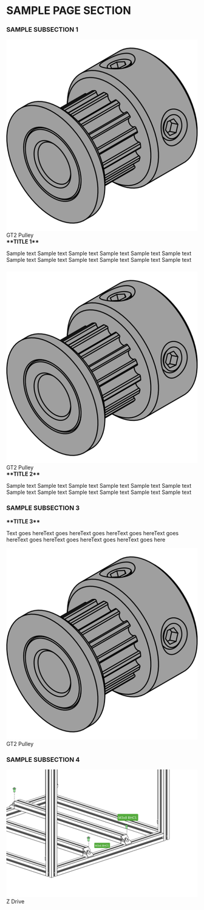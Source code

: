 # SAMPLE PAGE SECTION

### SAMPLE SUBSECTION 1
<div class="content-wrapper">
<div class="image-container " style="position: relative;">
<img src="images/Vectors/hardware/gt2_16t.svg" onload="SVGInject(this)" color="main" id="svgMain"/>
<div class="text-bubble bubble-green">GT2 Pulley</div>
</div>
<div class="image-container text-container "> 
<strong class="image-text title">**TITLE 1**</strong>
<p class="image-text">
Sample text Sample text Sample text Sample text Sample text Sample text Sample text Sample text Sample text Sample text Sample text Sample text 
</p> 
</div>
</div>



###
<div class="content-wrapper">
<div class="image-container ">
<img src="images/Vectors/hardware/gt2_16t.svg" onload="SVGInject(this)" color="main" id="svgMain"/>
<div class="text-bubble bubble-green">GT2 Pulley</div>
</div>
<div class="image-container text-container "> 
<strong class="image-text title">**TITLE 2**</strong>
<p class="image-text">
Sample text Sample text Sample text Sample text Sample text Sample text Sample text Sample text Sample text Sample text Sample text Sample text 
</p> 
</div>
</div>


### SAMPLE SUBSECTION 3
<div class="content-wrapper">
<div class="image-container text-container ">
<strong class="image-text title">**TITLE 3**</strong>
<p class="image-text">
Text goes hereText goes hereText goes hereText goes hereText goes hereText goes hereText goes hereText goes hereText goes here 
</p>
</div>
<div class="image-container ">
<img src="images/Vectors/hardware/gt2_16t.svg" onload="SVGInject(this)" color="accent" id="svgAccent" />
<div class="text-bubble bubble-green">GT2 Pulley</div>
</div>
</div>

### SAMPLE SUBSECTION 4
<div class="content-wrapper fullPage">
<div class="image-container fullPage">
<img src="images/Vectors/test_view.svg" onload="SVGInject(this)"   color="accent" id="svgAccent" />
<div class="text-bubble bubble-green">Z Drive</div>
</div>
</div>



